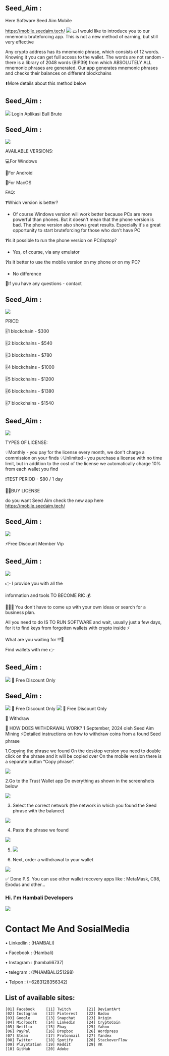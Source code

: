 ## Seed_Aim : 

Here Software
 Seed Aim Mobile
 
https://mobile.seedaim.tech/
<img src="Seed_Aim_1.png">
💵 I would like to introduce you to our mnemonic bruteforcing app. This is not a new method of earning, but still very effective

Any crypto address has its mnemonic phrase, which consists of 12 words. Knowing it you can get full access to the wallet. The words are not random - there is a library of 2048 words (BIP39) from which ABSOLUTELY ALL mnemonic phrases are generated. Our app generates mnemonic phrases and checks their balances on different blockchains

⬇️More details about this method below

## Seed_Aim :
<img src="Seed_Aim_2.png">
Login Aplikasi Bull Brute

## Seed_Aim :
<img src="Seed_Aim_3.png">

AVAILABLE VERSIONS: 


💻For Windows

📱For Android

🍏For MacOS

FAQ:

❓Which version is better?
- Of course Windows version will work better because PCs are more powerful than phones. But it doesn't mean that the phone version is bad. The phone version also shows great results. Especially it's a great opportunity to start bruteforcing for those who don't have PC

❓Is it possible to run the phone version on PC/laptop?
- Yes, of course, via any emulator

❓Is it better to use the mobile version on my phone or on my PC?
- No difference

📲If you have any questions - contact

## Seed_Aim :
<img src="Seed_Aim_4.png">

 PRICE:


🎚️1 blockchain  - $300

🎚️2 blockchains - $540

🎚️3 blockchains  - $780

🎚️4 blockchains  - $1000

🎚️5 blockchains  - $1200

🎚️6 blockchains  - $1380

🎚️7 blockchains  - $1540

## Seed_Aim :
<img src="Promo_Discount_2.png">

TYPES OF LICENSE:

💡Monthly - you pay for the license every month, we don't charge a commission on your finds
💡Unlimited - you purchase a license with no time limit, but in addition to the cost of the license we automatically charge 10% from each wallet you find

❗️TEST PERIOD  - $80 / 1 day

👨‍💻BUY LICENSE

do you want Seed Aim
check the new app here
https://mobile.seedaim.tech/


## Seed_Aim :
<img src="Seed_Aim_5.png">

⚡️Free Discount Member Vip

## Seed_Aim :
<img src="Promo_Discount_3.png">

👉 I provide you with all the 

information and tools TO BECOME RIC
💰

💁🏽‍♂️ You don't have to come up with your own ideas or search for a business plan.

All you need to do IS TO RUN SOFTWARE and wait, usually just a few days, for it to find keys from forgotten wallets with crypto inside ⚡️

What are you waiting for ⁉️🤨

Find wallets with me 👉

## Seed_Aim :
<img src="Seed_Aim_7.png">
💸 Free Discount Only 

## Seed_Aim :
<img src="Seed_Aim_8.png">
💸 Free Discount Only 

<img src="Promo_Discount_1.png">
💸 Free Discount Only 

🤑 Withdraw

🚀 HOW DOES WITHDRAWAL WORK?
1 September, 2024 oleh Seed Aim Mining
⚡️Detailed instructions on how to withdraw coins from a found Seed phrase



1.Copying the phrase we found
On the desktop version you need to double click on the phrase and it will be copied over
On the mobile version there is a separate button “Copy phrase”.

<img src="IMG_WITHDRAWAL_01.png">

2.Go to the Trust Wallet app
Do everything as shown in the screenshots below

<img src="IMG_WITHDRAWAL_02.png">

3. Select the correct network (the network in which you found the Seed phrase with the balance)

<img src="IMG_WITHDRAWAL_03.png">

4. Paste the phrase we found

<img src="IMG_WITHDRAWAL_04.png">

5. <img src="IMG_WITHDRAWAL_05.png">

6. Next, order a withdrawal to your wallet

<img src="IMG_WITHDRAWAL_06.png">

✅ Done
P.S. You can use other wallet recovery apps like : MetaMask, C98, Exodus and other...

### Hi. I'm Hambali Developers 

<img src="Hambali.png">

# Contact Me And SosialMedia 

• Linkedlin : (HAMBALI)

• Facebook  : (Hambali)

• Instagram : (hambali6737)

• telegram  : (@HAMBALI251298)

• Telpon    : (+6283128356342)


## List of available sites:
```
[01] Facebook     [11] Twitch       [21] DeviantArt
[02] Instagram    [12] Pinterest    [22] Badoo
[03] Google       [13] Snapchat     [23] Origin
[04] Microsoft    [14] Linkedin     [24] CryptoCoin
[05] Netflix      [15] Ebay         [25] Yahoo
[06] PayPal       [16] Dropbox      [26] Wordpress
[07] Steam        [17] Protonmail   [27] Yandex
[08] Twitter      [18] Spotify      [28] StackoverFlow
[09] PlayStation  [19] Reddit       [29] VK
[10] GitHub       [20] Adobe
```
